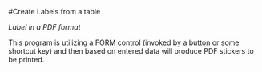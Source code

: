 #Create Labels from a table

*Label in a PDF format*

This program is utilizing a FORM control (invoked by a button or some shortcut key) and then based on entered data will produce PDF stickers to be printed.
